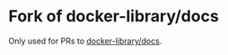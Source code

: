 # Fork of docker-library/docs

Only used for PRs to [docker-library/docs](https://github.com/docker-library/docs).
